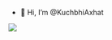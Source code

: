- 👋 Hi, I’m @KuchbhiAxhat
<img src="https://akm-img-a-in.tosshub.com/indiatoday/styles/medium_crop_simple/public/2023-08/cheems1.png?VersionId=wF.CKMoNqUMLlBrxWDWr94QX8xvp_LKj">

<!---
KuchbhiAxhat/KuchbhiAxhat is a ✨ special ✨ repository because its `README.md` (this file) appears on your GitHub profile.
You can click the Preview link to take a look at your changes.
--->
